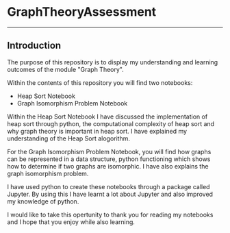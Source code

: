 # GraphTheoryAssessment
***

## Introduction
The purpose of this repository is to display my understanding and learning outcomes of the module "Graph Theory". 

Within the contents of this repository you will find two notebooks:
- Heap Sort Notebook
- Graph Isomorphism Problem Notebook

Within the Heap Sort Notebook I have discussed the implementation of heap sort through python, the computational complexity of heap sort and why graph theory is important in heap sort. I have explained my understanding of the Heap Sort alogorithm. 

For the Graph Isomorphism Problem Notebook, you will find how graphs can be represented in a data structure, python functioning which shows how to determine if two graphs are isomorphic. I have also explains the graph isomorphism problem. 

I have used python to create these notebooks through a package called Jupyter. By using this I have learnt a lot about Jupyter and also improved my knowledge of python. 

I would like to take this opertunity to thank you for reading my notebooks and I hope that you enjoy while also learning. 
